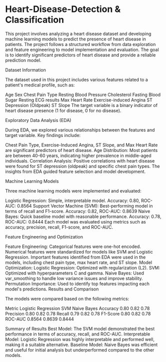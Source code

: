 # Heart-Disease-Detection & Classification 

This project involves analyzing a heart disease dataset and developing machine learning models to predict the presence of heart disease in patients. The project follows a structured workflow from data exploration and feature engineering to model implementation and evaluation. The goal is to identify significant predictors of heart disease and provide a reliable prediction model.

Dataset Information

The dataset used in this project includes various features related to a patient's medical profile, such as:

Age
Sex
Chest Pain Type
Resting Blood Pressure
Cholesterol
Fasting Blood Sugar
Resting ECG results
Max Heart Rate
Exercise-induced Angina
ST Depression (Oldpeak)
ST Slope
The target variable is a binary indicator of heart disease presence (1 for disease, 0 for no disease).


Exploratory Data Analysis (EDA)

During EDA, we explored various relationships between the features and target variable. Key findings include:

Chest Pain Type, Exercise-Induced Angina, ST Slope, and Max Heart Rate are significant predictors of heart disease.
Age Distribution: Most patients are between 40-60 years, indicating higher prevalence in middle-aged individuals.
Correlation Analysis: Positive correlations with heart disease were found for ST depression (oldpeak) and specific chest pain types.
The insights from EDA guided feature selection and model development.

Machine Learning Models

Three machine learning models were implemented and evaluated:

Logistic Regression:
Simple, interpretable model.
Accuracy: 0.80, ROC-AUC: 0.8564
Support Vector Machine (SVM):
Best-performing model in terms of recall and F1-score.
Accuracy: 0.82, ROC-AUC: 0.8639
Naive Bayes:
Quick baseline model with reasonable performance.
Accuracy: 0.78, ROC-AUC: 0.8444
Each model was evaluated using metrics such as accuracy, precision, recall, F1-score, and ROC-AUC.

Feature Engineering and Optimization

Feature Engineering:
Categorical features were one-hot encoded.
Numerical features were standardized for models like SVM and Logistic Regression.
Important features identified from EDA were used in the models, including chest pain type, max heart rate, and ST slope.
Model Optimization:
Logistic Regression: Optimized with regularization (L2).
SVM: Optimized with hyperparameters C and gamma.
Naive Bayes: Used var_smoothing to handle low variance issues and improve stability.
Permutation Importance: Used to identify top features impacting each model's predictions.
Results and Comparison

The models were compared based on the following metrics:

Metric	Logistic Regression	SVM	Naive Bayes
Accuracy	0.80	0.82	0.78
Precision	0.80	0.82	0.78
Recall	0.79	0.82	0.78
F1-Score	0.80	0.82	0.78
ROC-AUC	0.8564	0.8639	0.8444

Summary of Results
Best Model: The SVM model demonstrated the best performance in terms of accuracy, recall, and ROC-AUC.
Interpretable Model: Logistic Regression was highly interpretable and performed well, making it a suitable alternative.
Baseline Model: Naive Bayes was efficient and useful for initial analysis but underperformed compared to the other models.

